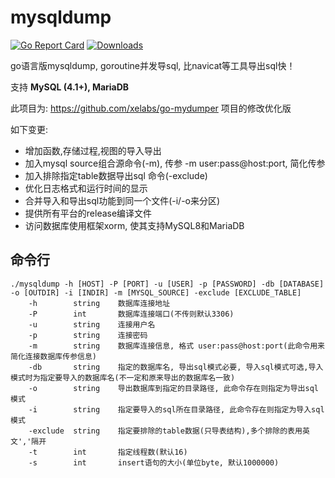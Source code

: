 # mysqldump
[![Go Report Card](https://goreportcard.com/badge/github.com/Jrohy/mysqldump)](https://goreportcard.com/report/github.com/Jrohy/mysqldump)
[![Downloads](https://img.shields.io/github/downloads/Jrohy/mysqldump/total.svg)](https://img.shields.io/github/downloads/Jrohy/mysqldump/total.svg)

go语言版mysqldump, goroutine并发导sql, 比navicat等工具导出sql快！

支持 **MySQL (4.1+), MariaDB**

此项目为: https://github.com/xelabs/go-mydumper 项目的修改优化版

如下变更:
- 增加函数,存储过程,视图的导入导出
- 加入mysql source组合源命令(-m), 传参 -m user:pass@host:port, 简化传参
- 加入排除指定table数据导出sql 命令(-exclude)
- 优化日志格式和运行时间的显示
- 合并导入和导出sql功能到同一个文件(-i/-o来分区)
- 提供所有平台的release编译文件
- 访问数据库使用框架xorm, 使其支持MySQL8和MariaDB

## 命令行
```
./mysqldump -h [HOST] -P [PORT] -u [USER] -p [PASSWORD] -db [DATABASE] -o [OUTDIR] -i [INDIR] -m [MYSQL_SOURCE] -exclude [EXCLUDE_TABLE]
    -h        string    数据库连接地址
    -P        int       数据库连接端口(不传则默认3306)
    -u        string    连接用户名
    -p        string    连接密码
    -m        string    数据库连接信息, 格式 user:pass@host:port(此命令用来简化连接数据库传参信息)
    -db       string    指定的数据库名, 导出sql模式必要, 导入sql模式可选,导入模式时为指定要导入的数据库名(不一定和原来导出的数据库名一致)
    -o        string    导出数据库到指定的目录路径, 此命令存在则指定为导出sql模式
    -i        string    指定要导入的sql所在目录路径, 此命令存在则指定为导入sql模式
    -exclude  string    指定要排除的table数据(只导表结构),多个排除的表用英文','隔开
    -t        int       指定线程数(默认16)
    -s        int       insert语句的大小(单位byte, 默认1000000)
```